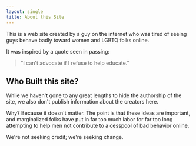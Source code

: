 ```yaml
---
layout: single
title: About this Site
---
```


This is a web site created by a guy on the internet who was tired of seeing guys behave badly toward women and LGBTQ folks online.

It was inspired by a quote seen in passing:

> "I can't advocate if I refuse to help educate."

## Who Built this site?

While we haven't gone to any great lengths to hide the authorship of the site, we also don't publish information about the creators here.

Why? Because it doesn't matter. The point is that these ideas are important, and marginalized folks have put in far too much labor for far too long attempting to help men not contribute to a cesspool of bad behavior online.

We're not seeking credit; we're seeking change.